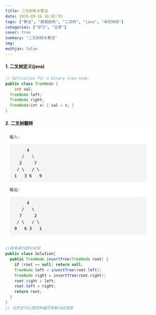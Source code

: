 ```yaml
---
title: 二叉树有关算法
date: 2020-09-16 16:01:55
tags: ["算法", "数据结构", "二叉树", "java", "未完待续"]
categories: ["学习", "记录"]
cover: true
summary: "二叉树相关算法"
img:
mathjax: false
---
```


#### 1. 二叉树定义(java)

```java
// Definition for a binary tree node.
public class TreeNode {
	int val;
  TreeNode left;
  TreeNode right;
  TreeNode(int x) { val = x; }
}
```



#### 2. 二叉树翻转

<img src="二叉树有关算法/截屏2020-09-16 下午4.04.19.png" style="zoom:50%;" />

```java
//简单递归即可实现
public class Solution{
  public TreeNode invertTree(TreeNode root) {
    if (root == null) return null;
    TreeNode left = invertTree(root.left);
    TreeNode right = invertTree(root.right);
    root.right = left;
    root.left = right;
    return root;
  }
}
// 当然还可以用四种遍历来解决这道题
```

